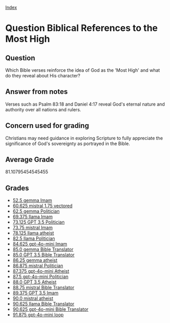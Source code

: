 
[Index](../../index.md)
# Question Biblical References to the Most High
## Question
Which Bible verses reinforce the idea of God as the 'Most High' and what do they reveal about His character?

## Answer from notes
Verses such as Psalm 83:18 and Daniel 4:17 reveal God's eternal nature and authority over all nations and rulers.

## Concern used for grading
Christians may need guidance in exploring Scripture to fully appreciate the significance of God's sovereignty as portrayed in the Bible.

## Average Grade
81.10795454545455

## Grades
 * [52.5 gemma Imam](../answers/gemma_Imam/Biblical_References_to_the_Most_High.md)
 * [60.625 mistral 1.75 vectored](../answers/mistral_1.75_vectored/Biblical_References_to_the_Most_High.md)
 * [62.5 gemma Politician](../answers/gemma_Politician/Biblical_References_to_the_Most_High.md)
 * [69.375 llama Imam](../answers/llama_Imam/Biblical_References_to_the_Most_High.md)
 * [73.125 GPT 3.5 Politician](../answers/GPT_3.5_Politician/Biblical_References_to_the_Most_High.md)
 * [73.75 mistral Imam](../answers/mistral_Imam/Biblical_References_to_the_Most_High.md)
 * [78.125 llama atheist](../answers/llama_atheist/Biblical_References_to_the_Most_High.md)
 * [82.5 llama Politician](../answers/llama_Politician/Biblical_References_to_the_Most_High.md)
 * [84.625 gpt-4o-mini Imam](../answers/gpt-4o-mini_Imam/Biblical_References_to_the_Most_High.md)
 * [85.0 gemma Bible Translator](../answers/gemma_Bible_Translator/Biblical_References_to_the_Most_High.md)
 * [85.0 GPT 3.5 Bible Translator](../answers/GPT_3.5_Bible_Translator/Biblical_References_to_the_Most_High.md)
 * [86.25 gemma atheist](../answers/gemma_atheist/Biblical_References_to_the_Most_High.md)
 * [86.875 mistral Politician](../answers/mistral_Politician/Biblical_References_to_the_Most_High.md)
 * [87.375 gpt-4o-mini Atheist](../answers/gpt-4o-mini_Atheist/Biblical_References_to_the_Most_High.md)
 * [87.5 gpt-4o-mini Politician](../answers/gpt-4o-mini_Politician/Biblical_References_to_the_Most_High.md)
 * [88.0 GPT 3.5 Atheist](../answers/GPT_3.5_Atheist/Biblical_References_to_the_Most_High.md)
 * [88.75 mistral Bible Translator](../answers/mistral_Bible_Translator/Biblical_References_to_the_Most_High.md)
 * [89.375 GPT 3.5 Imam](../answers/GPT_3.5_Imam/Biblical_References_to_the_Most_High.md)
 * [90.0 mistral atheist](../answers/mistral_atheist/Biblical_References_to_the_Most_High.md)
 * [90.625 llama Bible Translator](../answers/llama_Bible_Translator/Biblical_References_to_the_Most_High.md)
 * [90.625 gpt-4o-mini Bible Translator](../answers/gpt-4o-mini_Bible_Translator/Biblical_References_to_the_Most_High.md)
 * [91.875 gpt-4o-mini loop](../answers/gpt-4o-mini_loop/Biblical_References_to_the_Most_High.md)
